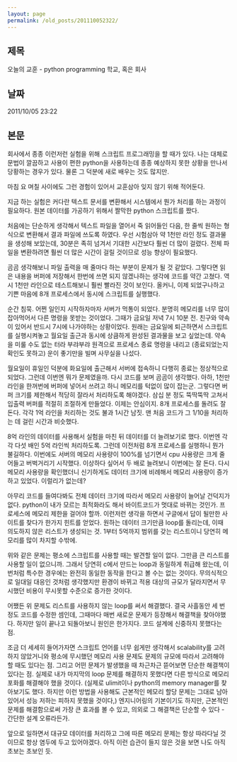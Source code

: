 ```yaml
---
layout: page
permalink: /old_posts/201110052322/
---
```


## 제목
오늘의 교훈 - python programming 학교, 혹은 회사

## 날짜
2011/10/05 23:22

## 본문

회사에서 종종 이런저런 실험을 위해 스크립트 프로그래밍을 할 때가 있다. 나는 대체로 문법이 깔끔하고 사용이 편한 python을 사용하는데 종종 예상하지 못한 상황을 만나서 당황하는 경우가 있다. 물론 그 덕분에 새로 배우는 것도 많지만.

마침 요 며칠 사이에도 그런 경험이 있어서 교훈삼아 잊지 않기 위해 적어둔다.

지금 하는 실험은 커다란 텍스트 문서를 변환해서 시스템에서 뭔가 처리를 하는 과정이 필요하다. 원본 데이터를 가공하기 위해서 짤막한 python 스크립트를 짰다.

처음에는 단순하게 생각해서 텍스트 파일을 열어서 죽 읽어들인 다음, 한 줄씩 원하는 형식으로 변환해서 결과 파일에 쓰도록 하였다. 우선 시험삼아 약 1천만 라인 정도 결과물을 생성해 보았는데, 30분은 족히 넘겨서 기대한 시간보다 훨씬 더 많이 걸렸다. 전체 파일을 변환하려면 훨씬 더 많은 시간이 걸릴 것이므로 성능 향상이 필요했다.

곰곰 생각해보니 파일 출력을 매 줄마다 하는 부분이 문제가 될 것 같았다. 그렇다면 읽은 내용을 버퍼에 저장해서 한번에 쓰면 되지 않겠나하는 생각에 코드를 약간 고쳤다. 역시 1천만 라인으로 테스트해보니 훨씬 빨라진 것이 보인다. 올커니, 이제 되었구나하고 기쁜 마음에 8개 프로세스에서 동시에 스크립트를 실행했다.

순간 침묵. 어쩐 일인지 시작하자마자 서버가 먹통이 되었다. 분명히 메모리를 너무 많이 잡아먹어서 다른 명령을 못받는 것이었다. 그때가 금요일 저녁 7시 10분 전. 친구와 약속이 있어서 반드시 7시에 나가야하는 상황이었다. 원래는 금요일에 퇴근하면서 스크립트를 실행시켜놓고 월요일 출근과 동시에 상큼하게 완성된 결과물을 보고 싶었는데. 약속을 미룰 수도 없는 터라 부랴부랴 원격으로 프로세스 종료 명령을 내리고 (종료되었는지 확인도 못하고) 운이 좋기만을 빌며 사무실을 나섰다.

월요일이 휴일인 덕분에 화요일에 출근해서 서버에 접속하니 다행히 종료는 정상적으로 되었다. 그런데 이번엔 뭐가 문제였을까. 다시 코드를 보며 곰곰이 생각했다. 아하, 1천만 라인을 한꺼번에 버퍼에 넣어서 쓰려고 하니 메모리를 턱없이 많이 잡는군. 그렇다면 버퍼 크기를 제한해서 적당히 잘라서 처리하도록 해야겠다. 삼십 분 정도 뚝딱뚝딱 고쳐서 입출력 버퍼를 적절히 조절하게 만들었다. 이제는 안심이지. 8개 프로세스를 돌려도 잘 돈다. 각각 1억 라인을 처리하는 것도 불과 1시간 남짓. 맨 처음 코드가 그 1/10을 처리하는 데 걸린 시간과 비슷했다.

8억 라인의 데이터를 사용해서 실험을 마친 뒤 데이터를 더 늘려보기로 했다. 이번엔 각각 다섯 배인 5억 라인씩 처리하도록. 그런데 이전처럼 8개 프로세스를 실행하니 뭔가 불길하다. 이번에도 서버의 메모리 사용량이 100%를 넘기면서 cpu 사용량은 크게 줄어들고 버벅거리기 시작했다. 이상하다 싶어서 두 배로 늘려보니 이번에는 잘 돈다. 다시 메모리 사용량을 확인했더니 신기하게도 데이터 크기에 비례해서 메모리 사용량이 증가하고 있었다. 이럴리가 없는데?

아무리 코드를 들여다봐도 전체 데이터 크기에 따라서 메모리 사용량이 늘어날 건덕지가 없다. python이 내가 모르는 최적화라도 해서 바이트코드가 멋대로 바뀌는 것인가. 프로세스에 메모리 제한을 걸어야 할까. 이런저런 생각을 하면서 구글에서 답이 될만한 사이트를 찾다가 한가지 힌트를 얻었다. 원하는 데이터 크기만큼 loop를 돌리는데, 이때 의도하지 않은 리스트가 생성되는 것. 1부터 5억까지 범위를 갖는 리스트이니 당연히 메모리를 많이 차지할 수밖에.

위와 같은 문제는 평소에 스크립트를 사용할 때는 발견할 일이 없다. 그만큼 큰 리스트를 사용할 일이 없으니까. 그래서 당연히 c에서 만드는 loop과 동일하게 취급해 왔는데, 이번처럼 특수한 경우에는 완전히 동일한 동작을 한다고 볼 수는 없는 것이다. 무의식적으로 일대일 대응인 것처럼 생각했지만 환경이 바뀌고 적용 대상의 규모가 달라지면서 무시했던 비용이 무시못할 수준으로 증가한 것이다.

어쨌든 위 문제도 리스트를 사용하지 않는 loop를 써서 해결했다. 결국 사흘동안 세 번 정도 코드를 수정한 셈인데, 그때마다 매번 새로운 문제가 등장해서 해결책을 찾아야했다. 하지만 일이 끝나고 되돌아보니 원인은 한가지다. 코드 설계에 신중하지 못했다는 점.

조금 더 세세히 들어가자면 스크립트 언어를 너무 쉽게만 생각해서 scalability를 고려하지 않았거니와 평소에 무시했던 메모리 사용 문제도 문제의 규모에 따라서 고려해야 할 때도 있다는 점. 그리고 어떤 문제가 발생했을 때 차근차근 뜯어보면 단순한 해결책이 있다는 점. 실제로 내가 마지막의 loop 문제를 해결하지 못했다면 다른 방식으로 메모리 포화를 해결해야 했을 것이다. (실제로 ulimit이나 python의 memory manager를 찾아보기도 했다. 하지만 이런 방법을 사용해도 근본적인 메모리 할당 문제는 그대로 남아있어서 성능 저하는 피하지 못했을 것이다,) 엔지니어링의 기본이기도 하지만, 근본적인 문제를 해결함으로써 가장 큰 효과를 볼 수 있고, 의외로 그 해결책은 단순할 수 있다 - 간단한 설계 오류라든가.

앞으로 일하면서 대규모 데이터를 처리하고 그에 따른 메모리 문제는 항상 따라다닐 것이므로 항상 염두에 두고 있어야겠다. 아직 이런 습관이 들지 않은 것을 보면 나도 아직 초보는 초보인 듯.
